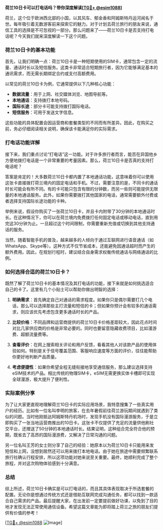 **荷兰10日卡可以打电话吗？带你深度解读[[TG💪+ @esim1088](https://t.me/s/esim1088)]**

荷兰，这个位于欧洲西北部的小国，以其风车、郁金香和阿姆斯特丹运河闻名于世。每年吸引着无数游客前来探索它的魅力。对于计划去荷兰旅行的朋友来说，通信工具的选择是不可忽视的一部分。那么问题来了——荷兰10日卡是否支持打电话呢？今天我们就来深度解读一下这个问题。

### 荷兰10日卡的基本功能

首先，让我们明确一点：荷兰10日卡是一种短期使用的SIM卡，通常包含一定的流量、通话时长以及短信服务。这类卡非常适合短期旅行者，因为它能够满足基本的通讯需求，而无需长期绑定合约或支付高额费用。

以常见的荷兰10日卡为例，它通常提供以下几种核心功能：
- **数据流量**：用于上网、社交媒体浏览、地图导航等。
- **本地通话**：支持拨打本地号码。
- **国际长途**：部分卡可能支持拨打国际电话。
- **短信服务**：可用于发送文字信息。

这些功能的具体配置会因运营商和套餐类型的不同而有所差异。因此，在购买之前，务必仔细阅读相关说明，确保该卡能满足你的实际需求。

### 打电话功能详解

接下来，我们重点讨论“打电话”这一功能。对于许多旅行者而言，能否在异国他乡方便地拨打电话是一个非常重要的考量因素。那么，荷兰10日卡是否真的支持打电话呢？

答案是肯定的！大多数荷兰10日卡都内置了本地通话功能，这意味着你可以使用这张卡直接拨打荷兰境内的固定电话和手机。不过，需要注意的是，不同卡的通话时长可能会有所不同。有的卡可能只包含有限的分钟数，而另一些则可能提供无限量的本地通话服务。此外，如果你需要拨打其他国家的电话，通常需要额外付费或者选择支持国际长途功能的卡种。

举例来说，假设你购买了一张荷兰10日卡，并且卡内附带了30分钟的本地通话时长。在这种情况下，你可以在荷兰境内免费拨打任何固定电话或移动电话，直到用完这30分钟为止。一旦超过这个时间限制，你需要重新充值或切换到其他支持通话的服务。

当然，随着智能手机的普及，越来越多的人倾向于通过互联网进行语音通话（如WhatsApp、Skype等）。这种方式不仅节省成本，还能避免因通话超时而产生的额外费用。因此，在规划行程时，建议结合自身需求权衡传统通话与网络通话的比例。

### 如何选择合适的荷兰10日卡？

既然了解了荷兰10日卡的基本情况及其打电话的功能，接下来就是如何挑选适合自己的卡了。这里有几个小贴士可以帮助你做出明智的选择：

1. **明确需求**：首先确定自己对通话的需求程度。如果你只是偶尔需要打几个电话，那么可以选择那些主打流量和短信的卡；但如果你预计会有较多的通话需求，则应该优先考虑包含更多通话时长的产品。

2. **比较价格**：不同品牌和运营商提供的荷兰10日卡价格差距较大，因此花点时间对比几家供应商的价格是非常必要的。同时也要留意隐藏收费项目，比如漫游费、超额流量费等。

3. **查看评价**：在网上搜索相关评论和用户反馈，看看其他人对该款产品的使用体验如何。特别是关于信号覆盖范围、客服响应速度等方面的评价，往往能帮助你更好地判断产品质量。

4. **考虑便捷性**：如果你希望全程无缝衔接地享受通信服务，那么建议选择支持eSIM技术的产品。相比传统的物理SIM卡，eSIM无需更换实体卡槽即可实现全球漫游，极大提升了便利性。

### 实际案例分享

为了让大家更直观地理解荷兰10日卡的实际应用场景，我特意搜集了一些真实用户的经历。比如有一位名叫李明的旅客，在去年暑假前往荷兰游玩期间就遇到了类似的问题。当时他刚抵达阿姆斯特丹机场时，发现手机没有国际漫游服务，于是立即购买了一张当地运营商推出的10日卡。这张卡不仅提供了充足的流量供他刷社交平台，还赠送了50分钟的本地通话时长。结果证明，这种组合完全符合他的预期，既省去了高昂的国际漫游费，又解决了日常沟通的问题。

另一位名叫王芳的女士则分享了自己的经验：她原本以为荷兰10日卡只能用来发短信和上网，没想到居然还可以用来拨打本地电话。由于她在旅途中需要频繁联系旅行社确认行程安排，所以这项功能对她来说至关重要。最终，她顺利完成了整个旅程，并对这次购物体验感到十分满意。

### 总结

综上所述，荷兰10日卡确实是可以打电话的，而且其具体表现取决于所选套餐的配置。无论你是想通过传统方式还是借助互联网完成沟通任务，都可以找到一款适合自己需求的产品。最后提醒大家，在出发前一定要提前做好功课，以免到了目的地才发现无法正常使用通信设备。希望这篇文章能为即将踏上荷兰之旅的朋友们提供有价值的参考！

[[TG💪+ @esim1088](https://t.me/s/esim1088) ![Image](https://i.postimg.cc/4NQfJmqS/Snipaste-2025-05-13-00-14-12.png)]